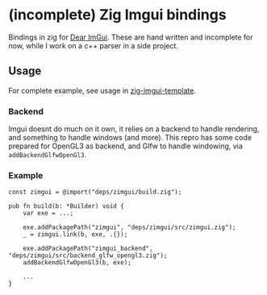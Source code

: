 # (incomplete) Zig Imgui bindings
Bindings in zig for [Dear ImGui](https://github.com/ocornut/imgui). These are hand written and incomplete for now, while I work on a c++ parser in a side project.
## Usage
For complete example, see usage in [zig-imgui-template](https://github.com/dumheter/zig-imgui-template/tree/zimgui).
### Backend
Imgui doesnt do much on it own, it relies on a backend to handle rendering, and something to handle windows (and more). This repro has some code prepared for OpenGL3 as backend, and Glfw to handle windowing, via `addBackendGlfwOpenGl3`.
### Example

``` zig
const zimgui = @import("deps/zimgui/build.zig");

pub fn build(b: *Builder) void {
    var exe = ...;

    exe.addPackagePath("zimgui", "deps/zimgui/src/zimgui.zig");
    _ = zimgui.link(b, exe, .{});

    exe.addPackagePath("zimgui_backend", "deps/zimgui/src/backend_glfw_opengl3.zig");
    addBackendGlfwOpenGl3(b, exe);

    ...
}
```
